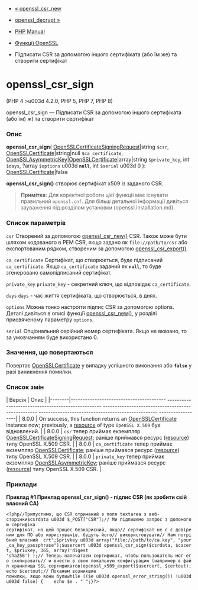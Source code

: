 - [« openssl_csr_new](function.openssl-csr-new.md)
- [openssl_decrypt »](function.openssl-decrypt.md)

- [PHP Manual](index.md)
- [Функції OpenSSL](ref.openssl.md)
- Підписати CSR за допомогою іншого сертифіката (або їм же) та створити
сертифікат

# openssl_csr_sign

(PHP 4 \>u003d 4.2.0, PHP 5, PHP 7, PHP 8)

openssl_csr_sign — Підписати CSR за допомогою іншого сертифіката (або їм)
ж) та створити сертифікат

### Опис

**openssl_csr_sign**(
[OpenSSLCertificateSigningRequest](class.opensslcertificatesigningrequest.md)\|string
`$csr`,
[OpenSSLCertificate](class.opensslcertificate.md)\|string\|null
`$ca_certificate`,
[OpenSSLAsymmetricKey](class.opensslasymmetrickey.md)\|[OpenSSLCertificate](class.opensslcertificate.md)\|array\|string
`$private_key`,
int `$days`,
?array `$options` u003d **`null`**,
int `$serial` u003d 0
): [OpenSSLCertificate](class.opensslcertificate.md)\|false

**openssl_csr_sign()** створює сертифікат x509 із заданого CSR.

> **Примітка**: Для коректної роботи цієї функції має існувати
> правильний `openssl.cnf`. Для більш детальної інформації дивіться
> зауваження під розділом установки (openssl.installation.md).

### Список параметрів

`csr`
Створений за допомогою [openssl_csr_new()](function.openssl-csr-new.md)
CSR. Також може бути шляхом кодованого в PEM CSR, якщо задано як
`file://path/to/csr` або експортованим рядком, створеним за допомогою
[openssl_csr_export()](function.openssl-csr-export.md).

`ca_certificate`
Сертифікат, що створюється, буде підписаний `ca_certificate`. Якщо
`ca_certificate` заданий як **`null`**, то буде згенеровано
самопідписаний сертифікат.

`private_key`
`private_key` - секретний ключ, що відповідає `ca_certificate`.

`days`
`days` - час життя сертифіката, що створюється, в днях.

`options`
Можна тонко настроїти підпис CSR за допомогою options. Деталі
дивіться в описі функції
[openssl_csr_new()](function.openssl-csr-new.md), у розділі
присвяченому параметру `options`.

`serial`
Опціональний серійний номер сертифіката. Якщо не вказано,
то за умовчанням буде використано 0.

### Значення, що повертаються

Повертає [OpenSSLCertificate](class.opensslcertificate.md) у випадку
успішного виконання або **`false`** у разі виникнення помилки.

### Список змін

| Версія | Опис |
|--------|---------------------------------------- -------------------------------------------------- -------------------------------------------------- -------------------------------------------------- ------------------|
| 8.0.0 | On success, this function returns an [OpenSSLCertificate](class.opensslcertificate.md) instance now; previously, a [resource](language.types.resource.md) of type `OpenSSL X.509` був відновлений. |
| 8.0.0 | `csr` тепер приймає екземпляр [OpenSSLCertificateSigningRequest](class.opensslcertificatesigningrequest.md); раніше приймався ресурс ([resource](language.types.resource.md)) типу OpenSSL X.509 CSR. |
| 8.0.0 | `ca_certificate` тепер приймає екземпляр [OpenSSLCertificate](class.opensslcertificate.md); раніше приймався ресурс ([resource](language.types.resource.md)) типу OpenSSL X.509 CSR. |
| 8.0.0 | `private_key` тепер приймає екземпляр [OpenSSLAsymmetricKey](class.opensslasymmetrickey.md); раніше приймався ресурс ([resource](language.types.resource.md)) типу OpenSSL X.509 CSR. |

### Приклади

**Приклад #1 Приклад **openssl_csr_sign()** - підпис CSR (як зробити
свій власний CA)**

`<?php//Припустимо, що CSR отриманий з поля textarea з веб-сторінки$csrdata u003d $_POST["CSR"];// Ми підпишемо запрос з допомогою сертифіка сертифікат, но цей процес безкорисний, якщо// сертифікат не є є довіреним для ПО або користувачів, будуть його// використовувати// Нам потрібний власний  crt";$privkey u003d array("file://path/to/ca.key", "your_ca_key_passphrase");$usercert u003d openssl_csr_sign($csrdata, $cacert, $privkey, 365, array('digest 'sha256') );// Теперь напечатаем сертификат, чтобы пользователь мог его скопировать// и внести в свою локальную конфигурацию (например в файл хранилища SSL сертификатов)openssl_x509_export($usercert, $certout);echo $certout;// Покажем возникшие помилки, якщо вони булиwhile (($e u003d openssl_error_string()) !u003du003d false) {    echo $e . "
";}?> `
